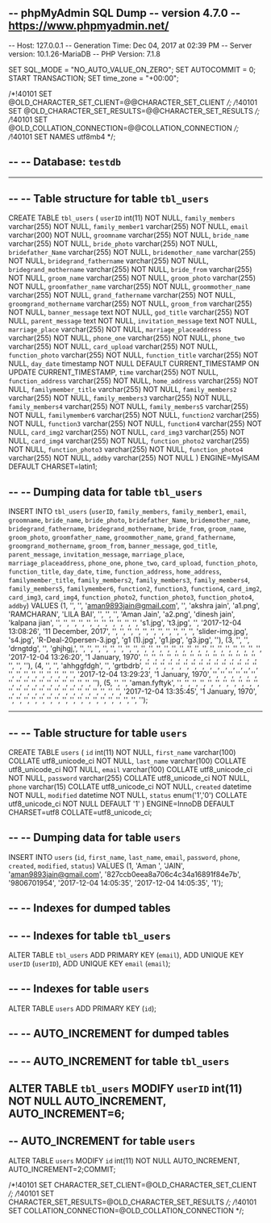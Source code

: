 -- phpMyAdmin SQL Dump
-- version 4.7.0
-- https://www.phpmyadmin.net/
--
-- Host: 127.0.0.1
-- Generation Time: Dec 04, 2017 at 02:39 PM
-- Server version: 10.1.26-MariaDB
-- PHP Version: 7.1.8

SET SQL_MODE = "NO_AUTO_VALUE_ON_ZERO";
SET AUTOCOMMIT = 0;
START TRANSACTION;
SET time_zone = "+00:00";


/*!40101 SET @OLD_CHARACTER_SET_CLIENT=@@CHARACTER_SET_CLIENT */;
/*!40101 SET @OLD_CHARACTER_SET_RESULTS=@@CHARACTER_SET_RESULTS */;
/*!40101 SET @OLD_COLLATION_CONNECTION=@@COLLATION_CONNECTION */;
/*!40101 SET NAMES utf8mb4 */;

--
-- Database: `testdb`
--

-- --------------------------------------------------------

--
-- Table structure for table `tbl_users`
--

CREATE TABLE `tbl_users` (
  `userID` int(11) NOT NULL,
  `family_members` varchar(255) NOT NULL,
  `family_member1` varchar(255) NOT NULL,
  `email` varchar(200) NOT NULL,
  `groomname` varchar(255) NOT NULL,
  `bride_name` varchar(255) NOT NULL,
  `bride_photo` varchar(255) NOT NULL,
  `bridefather_Name` varchar(255) NOT NULL,
  `bridemother_name` varchar(255) NOT NULL,
  `bridegrand_fathername` varchar(255) NOT NULL,
  `bridegrand_mothername` varchar(255) NOT NULL,
  `bride_from` varchar(255) NOT NULL,
  `groom_name` varchar(255) NOT NULL,
  `groom_photo` varchar(255) NOT NULL,
  `groomfather_name` varchar(255) NOT NULL,
  `groommother_name` varchar(255) NOT NULL,
  `grand_fathername` varchar(255) NOT NULL,
  `groomgrand_mothername` varchar(255) NOT NULL,
  `groom_from` varchar(255) NOT NULL,
  `banner_message` text NOT NULL,
  `god_title` varchar(255) NOT NULL,
  `parent_message` text NOT NULL,
  `invitation_message` text NOT NULL,
  `marriage_place` varchar(255) NOT NULL,
  `marriage_placeaddress` varchar(255) NOT NULL,
  `phone_one` varchar(255) NOT NULL,
  `phone_two` varchar(255) NOT NULL,
  `card_upload` varchar(255) NOT NULL,
  `function_photo` varchar(255) NOT NULL,
  `function_title` varchar(255) NOT NULL,
  `day_date` timestamp NOT NULL DEFAULT CURRENT_TIMESTAMP ON UPDATE CURRENT_TIMESTAMP,
  `time` varchar(255) NOT NULL,
  `function_address` varchar(255) NOT NULL,
  `home_address` varchar(255) NOT NULL,
  `familymember_title` varchar(255) NOT NULL,
  `family_members2` varchar(255) NOT NULL,
  `family_members3` varchar(255) NOT NULL,
  `family_members4` varchar(255) NOT NULL,
  `family_members5` varchar(255) NOT NULL,
  `familymember6` varchar(255) NOT NULL,
  `function2` varchar(255) NOT NULL,
  `function3` varchar(255) NOT NULL,
  `function4` varchar(255) NOT NULL,
  `card_img2` varchar(255) NOT NULL,
  `card_img3` varchar(255) NOT NULL,
  `card_img4` varchar(255) NOT NULL,
  `function_photo2` varchar(255) NOT NULL,
  `function_photo3` varchar(255) NOT NULL,
  `function_photo4` varchar(255) NOT NULL,
  `addby` varchar(255) NOT NULL
) ENGINE=MyISAM DEFAULT CHARSET=latin1;

--
-- Dumping data for table `tbl_users`
--

INSERT INTO `tbl_users` (`userID`, `family_members`, `family_member1`, `email`, `groomname`, `bride_name`, `bride_photo`, `bridefather_Name`, `bridemother_name`, `bridegrand_fathername`, `bridegrand_mothername`, `bride_from`, `groom_name`, `groom_photo`, `groomfather_name`, `groommother_name`, `grand_fathername`, `groomgrand_mothername`, `groom_from`, `banner_message`, `god_title`, `parent_message`, `invitation_message`, `marriage_place`, `marriage_placeaddress`, `phone_one`, `phone_two`, `card_upload`, `function_photo`, `function_title`, `day_date`, `time`, `function_address`, `home_address`, `familymember_title`, `family_members2`, `family_members3`, `family_members4`, `family_members5`, `familymember6`, `function2`, `function3`, `function4`, `card_img2`, `card_img3`, `card_img4`, `function_photo2`, `function_photo3`, `function_photo4`, `addby`) VALUES
(1, '', '', 'aman9893jain@gmail.com', '', 'akshra jain', 'a1.png', 'RAMCHARAN', 'LILA BAI', '', '', '', 'Aman Jain', 'a2.png', 'dinesh jain', 'kalpana jian', '', '', '', '', '', '', '', '', '', '', '', 's1.jpg', 't3.jpg', '', '2017-12-04 13:08:26', '11 December, 2017', '', '', '', '', '', '', '', '', '', '', '', 'slider-img.jpg', 's4.jpg', 'R-Deal-20persen-3.jpg', 'g1 (1).jpg', 'g1.jpg', 'g3.jpg', ''),
(3, '', '', 'drngtdg', '', 'ghjhgj,', '', '', '', '', '', '', '', '', '', '', '', '', '', '', '', '', '', '', '', '', '', '', '', '', '2017-12-04 13:26:20', '1 January, 1970', '', '', '', '', '', '', '', '', '', '', '', '', '', '', '', '', '', ''),
(4, '', '', 'ahhggfdgh', '', 'grtbdrb', '', '', '', '', '', '', '', '', '', '', '', '', '', '', '', '', '', '', '', '', '', '', '', '', '2017-12-04 13:29:23', '1 January, 1970', '', '', '', '', '', '', '', '', '', '', '', '', '', '', '', '', '', ''),
(5, '', '', 'aman.fyftyk', '', '', '', '', '', '', '', '', '', '', '', '', '', '', '', '', '', '', '', '', '', '', '', '', '', '', '2017-12-04 13:35:45', '1 January, 1970', '', '', '', '', '', '', '', '', '', '', '', '', '', '', '', '', '', '');

-- --------------------------------------------------------

--
-- Table structure for table `users`
--

CREATE TABLE `users` (
  `id` int(11) NOT NULL,
  `first_name` varchar(100) COLLATE utf8_unicode_ci NOT NULL,
  `last_name` varchar(100) COLLATE utf8_unicode_ci NOT NULL,
  `email` varchar(100) COLLATE utf8_unicode_ci NOT NULL,
  `password` varchar(255) COLLATE utf8_unicode_ci NOT NULL,
  `phone` varchar(15) COLLATE utf8_unicode_ci NOT NULL,
  `created` datetime NOT NULL,
  `modified` datetime NOT NULL,
  `status` enum('1','0') COLLATE utf8_unicode_ci NOT NULL DEFAULT '1'
) ENGINE=InnoDB DEFAULT CHARSET=utf8 COLLATE=utf8_unicode_ci;

--
-- Dumping data for table `users`
--

INSERT INTO `users` (`id`, `first_name`, `last_name`, `email`, `password`, `phone`, `created`, `modified`, `status`) VALUES
(1, 'Aman ', 'JAIN', 'aman9893jain@gmail.com', '827ccb0eea8a706c4c34a16891f84e7b', '9806701954', '2017-12-04 14:05:35', '2017-12-04 14:05:35', '1');

--
-- Indexes for dumped tables
--

--
-- Indexes for table `tbl_users`
--
ALTER TABLE `tbl_users`
  ADD PRIMARY KEY (`email`),
  ADD UNIQUE KEY `userID` (`userID`),
  ADD UNIQUE KEY `email` (`email`);

--
-- Indexes for table `users`
--
ALTER TABLE `users`
  ADD PRIMARY KEY (`id`);

--
-- AUTO_INCREMENT for dumped tables
--

--
-- AUTO_INCREMENT for table `tbl_users`
--
ALTER TABLE `tbl_users`
  MODIFY `userID` int(11) NOT NULL AUTO_INCREMENT, AUTO_INCREMENT=6;
--
-- AUTO_INCREMENT for table `users`
--
ALTER TABLE `users`
  MODIFY `id` int(11) NOT NULL AUTO_INCREMENT, AUTO_INCREMENT=2;COMMIT;

/*!40101 SET CHARACTER_SET_CLIENT=@OLD_CHARACTER_SET_CLIENT */;
/*!40101 SET CHARACTER_SET_RESULTS=@OLD_CHARACTER_SET_RESULTS */;
/*!40101 SET COLLATION_CONNECTION=@OLD_COLLATION_CONNECTION */;
